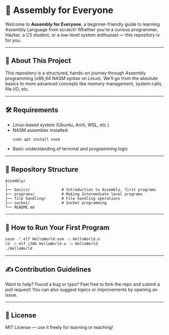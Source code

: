 # 🧠 Assembly for Everyone

Welcome to **Assembly for Everyone**, a beginner-friendly guide to learning Assembly Language from scratch! Whether you're a curious programmer, Hacker, a CS student, or a low-level system enthusiast — this repository is for you.

---

## 🚀 About This Project

This repository is a structured, hands-on journey through Assembly programming (x86_64 NASM syntax on Linux). We'll go from the absolute basics to more advanced concepts like memory management, system calls, file I/O, etc.

---

## 🛠 Requirements

- Linux-based system (Ubuntu, Arch, WSL, etc.)
- NASM assembler installed:
  ```bash
  sudo apt install nasm
  ```
- Basic understanding of terminal and programming logic

---

## 📁 Repository Structure

```
Assembly/
│
├── basics/              # Introduction to Assembly, first programs
├── programs/            # Making Intermediate level programs
├── file handling/       # File handling operations
├── socket/              # Socket programming
└── README.md
```

---

## 🧪 How to Run Your First Program

```bash
nasm -f elf HelloWorld.asm -o HelloWorld.o
ld -m elf_i386 HelloWorld.o -o HelloWorld
./HelloWorld
```

---

## ✍️ Contribution Guidelines

Want to help? Found a bug or typo? Feel free to fork the repo and submit a pull request! You can also suggest topics or improvements by opening an issue.

---

## 📜 License

MIT License — use it freely for learning or teaching!